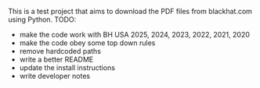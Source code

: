 This is a test project that aims to download the PDF files from blackhat.com using Python. 
TODO:
- make the code work with BH USA 2025, 2024, 2023, 2022, 2021, 2020
- make the code obey some top down rules
- remove hardcoded paths
- write a better README
- update the install instructions
- write developer notes